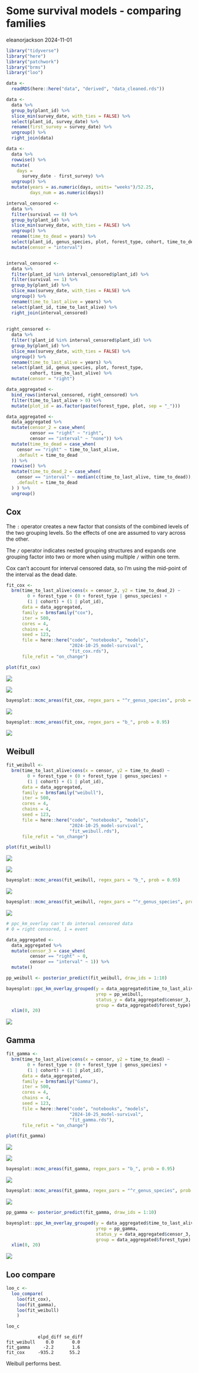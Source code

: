 # Some survival models - comparing families
eleanorjackson
2024-11-01

``` r
library("tidyverse")
library("here")
library("patchwork")
library("brms")
library("loo")
```

``` r
data <- 
  readRDS(here::here("data", "derived", "data_cleaned.rds"))
```

``` r
data <-
  data %>%
  group_by(plant_id) %>%
  slice_min(survey_date, with_ties = FALSE) %>%
  select(plant_id, survey_date) %>%
  rename(first_survey = survey_date) %>%
  ungroup() %>% 
  right_join(data)

data <-
  data %>%
  rowwise() %>% 
  mutate(
    days =
      survey_date - first_survey) %>% 
  ungroup() %>% 
  mutate(years = as.numeric(days, units= "weeks")/52.25,
         days_num = as.numeric(days))
```

``` r
interval_censored <-
  data %>% 
  filter(survival == 0) %>% 
  group_by(plant_id) %>% 
  slice_min(survey_date, with_ties = FALSE) %>% 
  ungroup() %>% 
  rename(time_to_dead = years) %>% 
  select(plant_id, genus_species, plot, forest_type, cohort, time_to_dead) %>% 
  mutate(censor = "interval")


interval_censored <-
  data %>% 
  filter(plant_id %in% interval_censored$plant_id) %>% 
  filter(survival == 1) %>% 
  group_by(plant_id) %>% 
  slice_max(survey_date, with_ties = FALSE) %>% 
  ungroup() %>% 
  rename(time_to_last_alive = years) %>% 
  select(plant_id, time_to_last_alive) %>% 
  right_join(interval_censored) 
  
  
right_censored <- 
  data %>% 
  filter(!plant_id %in% interval_censored$plant_id) %>% 
  group_by(plant_id) %>% 
  slice_max(survey_date, with_ties = FALSE) %>% 
  ungroup() %>% 
  rename(time_to_last_alive = years) %>% 
  select(plant_id, genus_species, plot, forest_type, 
         cohort, time_to_last_alive) %>% 
  mutate(censor = "right")

data_aggregated <- 
  bind_rows(interval_censored, right_censored) %>% 
  filter(time_to_last_alive > 0) %>% 
  mutate(plot_id = as.factor(paste(forest_type, plot, sep = "_")))

data_aggregated <- 
  data_aggregated %>% 
  mutate(censor_2 = case_when(
         censor == "right" ~ "right",
         censor == "interval" ~ "none")) %>% 
  mutate(time_to_dead = case_when(
    censor == "right" ~ time_to_last_alive,
    .default = time_to_dead
  )) %>% 
  rowwise() %>% 
  mutate(time_to_dead_2 = case_when(
    censor == "interval" ~ median(c(time_to_last_alive, time_to_dead)),
    .default = time_to_dead
  ) ) %>% 
  ungroup()
```

## Cox

The `:` operator creates a new factor that consists of the combined
levels of the two grouping levels. So the effects of one are assumed to
vary across the other.

The `/` operator indicates nested grouping structures and expands one
grouping factor into two or more when using multiple `/` within one
term.

Cox can’t account for interval censored data, so I’m using the mid-point
of the interval as the dead date.

``` r
fit_cox <- 
  brm(time_to_last_alive|cens(x = censor_2, y2 = time_to_dead_2) ~ 
        0 + forest_type + (0 + forest_type | genus_species) +
        (1 | cohort) + (1 | plot_id), 
      data = data_aggregated,
      family = brmsfamily("cox"), 
      iter = 500,
      cores = 4,
      chains = 4,
      seed = 123,
      file = here::here("code", "notebooks", "models",
                        "2024-10-25_model-survival", 
                        "fit_cox.rds"),
      file_refit = "on_change")
```

``` r
plot(fit_cox)
```

![](figures/2024-10-25_model-survival/unnamed-chunk-6-1.png)

![](figures/2024-10-25_model-survival/unnamed-chunk-6-2.png)

``` r
bayesplot::mcmc_areas(fit_cox, regex_pars = "^r_genus_species", prob = 0.95)
```

![](figures/2024-10-25_model-survival/unnamed-chunk-7-1.png)

``` r
bayesplot::mcmc_areas(fit_cox, regex_pars = "b_", prob = 0.95)
```

![](figures/2024-10-25_model-survival/unnamed-chunk-8-1.png)

## Weibull

``` r
fit_weibull <- 
  brm(time_to_last_alive|cens(x = censor, y2 = time_to_dead) ~ 
        0 + forest_type + (0 + forest_type | genus_species) +
        (1 | cohort) + (1 | plot_id), 
      data = data_aggregated,
      family = brmsfamily("weibull"), 
      iter = 500,
      cores = 4,
      chains = 4,
      seed = 123,
      file = here::here("code", "notebooks", "models",
                        "2024-10-25_model-survival", 
                        "fit_weibull.rds"),
      file_refit = "on_change")
```

``` r
plot(fit_weibull)
```

![](figures/2024-10-25_model-survival/unnamed-chunk-10-1.png)

![](figures/2024-10-25_model-survival/unnamed-chunk-10-2.png)

``` r
bayesplot::mcmc_areas(fit_weibull, regex_pars = "b_", prob = 0.95)
```

![](figures/2024-10-25_model-survival/unnamed-chunk-11-1.png)

``` r
bayesplot::mcmc_areas(fit_weibull, regex_pars = "^r_genus_species", prob = 0.95)
```

![](figures/2024-10-25_model-survival/unnamed-chunk-12-1.png)

``` r
# ppc_km_overlay can't do interval censored data
# 0 = right censored, 1 = event

data_aggregated <- 
  data_aggregated %>% 
  mutate(censor_3 = case_when(
         censor == "right" ~ 0,
         censor == "interval" ~ 1)) %>% 
  mutate()

pp_weibull <- posterior_predict(fit_weibull, draw_ids = 1:10)

bayesplot::ppc_km_overlay_grouped(y = data_aggregated$time_to_last_alive, 
                                  yrep = pp_weibull, 
                                  status_y = data_aggregated$censor_3, 
                                  group = data_aggregated$forest_type) +
  xlim(0, 20)
```

![](figures/2024-10-25_model-survival/unnamed-chunk-13-1.png)

## Gamma

``` r
fit_gamma <- 
  brm(time_to_last_alive|cens(x = censor, y2 = time_to_dead) ~ 
        0 + forest_type + (0 + forest_type | genus_species) +
        (1 | cohort) + (1 | plot_id), 
      data = data_aggregated,
      family = brmsfamily("Gamma"), 
      iter = 500,
      cores = 4,
      chains = 4,
      seed = 123,
      file = here::here("code", "notebooks", "models",
                        "2024-10-25_model-survival", 
                        "fit_gamma.rds"),
      file_refit = "on_change")
```

``` r
plot(fit_gamma)
```

![](figures/2024-10-25_model-survival/unnamed-chunk-15-1.png)

![](figures/2024-10-25_model-survival/unnamed-chunk-15-2.png)

``` r
bayesplot::mcmc_areas(fit_gamma, regex_pars = "b_", prob = 0.95)
```

![](figures/2024-10-25_model-survival/unnamed-chunk-16-1.png)

``` r
bayesplot::mcmc_areas(fit_gamma, regex_pars = "^r_genus_species", prob = 0.95)
```

![](figures/2024-10-25_model-survival/unnamed-chunk-17-1.png)

``` r
pp_gamma <- posterior_predict(fit_gamma, draw_ids = 1:10)

bayesplot::ppc_km_overlay_grouped(y = data_aggregated$time_to_last_alive, 
                                  yrep = pp_gamma, 
                                  status_y = data_aggregated$censor_3, 
                                  group = data_aggregated$forest_type) +
  xlim(0, 20)
```

![](figures/2024-10-25_model-survival/unnamed-chunk-18-1.png)

## Loo compare

``` r
loo_c <- 
  loo_compare(
    loo(fit_cox),
    loo(fit_gamma),
    loo(fit_weibull)
    )

loo_c
```

                elpd_diff se_diff
    fit_weibull    0.0       0.0 
    fit_gamma     -2.2       1.6 
    fit_cox     -935.2      55.2 

Weibull performs best.
